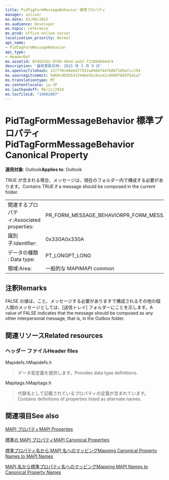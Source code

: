 ```yaml
---
title: PidTagFormMessageBehavior 標準プロパティ
manager: soliver
ms.date: 03/09/2015
ms.audience: Developer
ms.topic: reference
ms.prod: office-online-server
localization_priority: Normal
api_name:
- PidTagFormMessageBehavior
api_type:
- HeaderDef
ms.assetid: 8fd82432-9fd9-49ed-aa52-72109db04dc9
description: '最終更新日時: 2015 年 3 月 9 日'
ms.openlocfilehash: 127770c04e6d77932a49d4f447b0bf109afcc194
ms.sourcegitcommit: 9d60cd82b5413446e5bc8ace2cd689f683fb41a7
ms.translationtype: MT
ms.contentlocale: ja-JP
ms.lasthandoff: 06/11/2018
ms.locfileid: "19802807"
---
```

# <a name="pidtagformmessagebehavior-canonical-property"></a><span data-ttu-id="93b02-103">PidTagFormMessageBehavior 標準プロパティ</span><span class="sxs-lookup"><span data-stu-id="93b02-103">PidTagFormMessageBehavior Canonical Property</span></span>

  
  
<span data-ttu-id="93b02-104">**適用対象**: Outlook</span><span class="sxs-lookup"><span data-stu-id="93b02-104">**Applies to**: Outlook</span></span> 
  
<span data-ttu-id="93b02-105">TRUE が含まれる場合、メッセージは、現在のフォルダー内で構成する必要があります。</span><span class="sxs-lookup"><span data-stu-id="93b02-105">Contains TRUE if a message should be composed in the current folder.</span></span> 
  
|||
|:-----|:-----|
|<span data-ttu-id="93b02-106">関連するプロパティ:</span><span class="sxs-lookup"><span data-stu-id="93b02-106">Associated properties:</span></span>  <br/> |<span data-ttu-id="93b02-107">PR_FORM_MESSAGE_BEHAVIOR</span><span class="sxs-lookup"><span data-stu-id="93b02-107">PR_FORM_MESSAGE_BEHAVIOR</span></span>  <br/> |
|<span data-ttu-id="93b02-108">識別子:</span><span class="sxs-lookup"><span data-stu-id="93b02-108">Identifier:</span></span>  <br/> |<span data-ttu-id="93b02-109">0x330A</span><span class="sxs-lookup"><span data-stu-id="93b02-109">0x330A</span></span>  <br/> |
|<span data-ttu-id="93b02-110">データの種類 : </span><span class="sxs-lookup"><span data-stu-id="93b02-110">Data type:</span></span>  <br/> |<span data-ttu-id="93b02-111">PT_LONG</span><span class="sxs-lookup"><span data-stu-id="93b02-111">PT_LONG</span></span>  <br/> |
|<span data-ttu-id="93b02-112">領域:</span><span class="sxs-lookup"><span data-stu-id="93b02-112">Area:</span></span>  <br/> |<span data-ttu-id="93b02-113">一般的な MAPI</span><span class="sxs-lookup"><span data-stu-id="93b02-113">MAPI common</span></span>  <br/> |
   
## <a name="remarks"></a><span data-ttu-id="93b02-114">注釈</span><span class="sxs-lookup"><span data-stu-id="93b02-114">Remarks</span></span>

<span data-ttu-id="93b02-115">FALSE の値は、こと、メッセージする必要がありますで構成されるその他の個人間のメッセージとしては、[送信トレイ] フォルダーにことを示します。</span><span class="sxs-lookup"><span data-stu-id="93b02-115">A value of FALSE indicates that the message should be composed as any other interpersonal message, that is, in the Outbox folder.</span></span> 
  
## <a name="related-resources"></a><span data-ttu-id="93b02-116">関連リソース</span><span class="sxs-lookup"><span data-stu-id="93b02-116">Related resources</span></span>

### <a name="header-files"></a><span data-ttu-id="93b02-117">ヘッダー ファイル</span><span class="sxs-lookup"><span data-stu-id="93b02-117">Header files</span></span>

<span data-ttu-id="93b02-118">Mapidefs.h</span><span class="sxs-lookup"><span data-stu-id="93b02-118">Mapidefs.h</span></span>
  
> <span data-ttu-id="93b02-119">データ型定義を提供します。</span><span class="sxs-lookup"><span data-stu-id="93b02-119">Provides data type definitions.</span></span>
    
<span data-ttu-id="93b02-120">Mapitags.h</span><span class="sxs-lookup"><span data-stu-id="93b02-120">Mapitags.h</span></span>
  
> <span data-ttu-id="93b02-121">代替名として記載されているプロパティの定義が含まれています。</span><span class="sxs-lookup"><span data-stu-id="93b02-121">Contains definitions of properties listed as alternate names.</span></span>
    
## <a name="see-also"></a><span data-ttu-id="93b02-122">関連項目</span><span class="sxs-lookup"><span data-stu-id="93b02-122">See also</span></span>



[<span data-ttu-id="93b02-123">MAPI プロパティ</span><span class="sxs-lookup"><span data-stu-id="93b02-123">MAPI Properties</span></span>](mapi-properties.md)
  
[<span data-ttu-id="93b02-124">標準の MAPI プロパティ</span><span class="sxs-lookup"><span data-stu-id="93b02-124">MAPI Canonical Properties</span></span>](mapi-canonical-properties.md)
  
[<span data-ttu-id="93b02-125">標準プロパティ名から MAPI 名へのマッピング</span><span class="sxs-lookup"><span data-stu-id="93b02-125">Mapping Canonical Property Names to MAPI Names</span></span>](mapping-canonical-property-names-to-mapi-names.md)
  
[<span data-ttu-id="93b02-126">MAPI 名から標準プロパティ名へのマッピング</span><span class="sxs-lookup"><span data-stu-id="93b02-126">Mapping MAPI Names to Canonical Property Names</span></span>](mapping-mapi-names-to-canonical-property-names.md)


